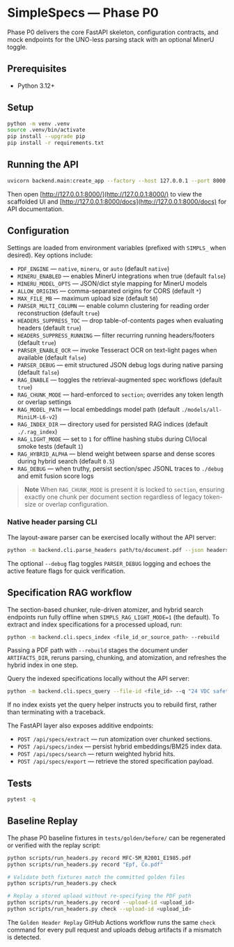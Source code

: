 # SimpleSpecs — Phase P0

Phase P0 delivers the core FastAPI skeleton, configuration contracts, and mock endpoints for the UNO-less parsing stack with an optional MinerU toggle.

## Prerequisites
- Python 3.12+

## Setup
```bash
python -m venv .venv
source .venv/bin/activate
pip install --upgrade pip
pip install -r requirements.txt
```

## Running the API
```bash
uvicorn backend.main:create_app --factory --host 127.0.0.1 --port 8000
```

Then open [http://127.0.0.1:8000/](http://127.0.0.1:8000/) to view the scaffolded UI and [http://127.0.0.1:8000/docs](http://127.0.0.1:8000/docs) for API documentation.

## Configuration
Settings are loaded from environment variables (prefixed with `SIMPLS_` when desired). Key options include:

- `PDF_ENGINE` — `native`, `mineru`, or `auto` (default `native`)
- `MINERU_ENABLED` — enables MinerU integrations when true (default `false`)
- `MINERU_MODEL_OPTS` — JSON/dict style mapping for MinerU models
- `ALLOW_ORIGINS` — comma-separated origins for CORS (default `*`)
- `MAX_FILE_MB` — maximum upload size (default `50`)
- `PARSER_MULTI_COLUMN` — enable column clustering for reading order reconstruction (default `true`)
- `HEADERS_SUPPRESS_TOC` — drop table-of-contents pages when evaluating headers (default `true`)
- `HEADERS_SUPPRESS_RUNNING` — filter recurring running headers/footers (default `true`)
- `PARSER_ENABLE_OCR` — invoke Tesseract OCR on text-light pages when available (default `false`)
- `PARSER_DEBUG` — emit structured JSON debug logs during native parsing (default `false`)
- `RAG_ENABLE` — toggles the retrieval-augmented spec workflows (default `true`)
- `RAG_CHUNK_MODE` — hard-enforced to `section`; overrides any token length or overlap settings
- `RAG_MODEL_PATH` — local embeddings model path (default `./models/all-MiniLM-L6-v2`)
- `RAG_INDEX_DIR` — directory used for persisted RAG indices (default `./.rag_index`)
- `RAG_LIGHT_MODE` — set to `1` for offline hashing stubs during CI/local smoke tests (default `1`)
- `RAG_HYBRID_ALPHA` — blend weight between sparse and dense scores during hybrid search (default `0.5`)
- `RAG_DEBUG` — when truthy, persist section/spec JSONL traces to `./debug` and emit fusion score logs

> **Note**
> When `RAG_CHUNK_MODE` is present it is locked to `section`, ensuring exactly one
> chunk per document section regardless of legacy token-size or overlap
> configuration.

### Native header parsing CLI

The layout-aware parser can be exercised locally without the API server:

```bash
python -m backend.cli.parse_headers path/to/document.pdf --json headers.json --debug
```

The optional `--debug` flag toggles `PARSER_DEBUG` logging and echoes the active
feature flags for quick verification.

## Specification RAG workflow

The section-based chunker, rule-driven atomizer, and hybrid search endpoints
run fully offline when `SIMPLS_RAG_LIGHT_MODE=1` (the default). To extract and
index specifications for a processed upload, run:

```bash
python -m backend.cli.specs_index <file_id_or_source_path> --rebuild
```

Passing a PDF path with `--rebuild` stages the document under `ARTIFACTS_DIR`, reruns
parsing, chunking, and atomization, and refreshes the hybrid index in one step.

Query the indexed specifications locally without the API server:

```bash
python -m backend.cli.specs_query --file-id <file_id> --q "24 VDC safety relay" --k 5
```

If no index exists yet the query helper instructs you to rebuild first, rather than
terminating with a traceback.

The FastAPI layer also exposes additive endpoints:

- `POST /api/specs/extract` — run atomization over chunked sections.
- `POST /api/specs/index` — persist hybrid embeddings/BM25 index data.
- `POST /api/specs/search` — return weighted hybrid hits.
- `POST /api/specs/export` — retrieve the stored specification payload.

## Tests
```bash
pytest -q
```

## Baseline Replay

The phase P0 baseline fixtures in `tests/golden/before/` can be regenerated or
verified with the replay script:

```bash
python scripts/run_headers.py record MFC-5M_R2001_E1985.pdf
python scripts/run_headers.py record "Epf, Co.pdf"

# Validate both fixtures match the committed golden files
python scripts/run_headers.py check

# Replay a stored upload without re-specifying the PDF path
python scripts/run_headers.py record --upload-id <upload_id>
python scripts/run_headers.py check --upload-id <upload_id>
```

The `Golden Header Replay` GitHub Actions workflow runs the same `check`
command for every pull request and uploads debug artifacts if a mismatch is
detected.
